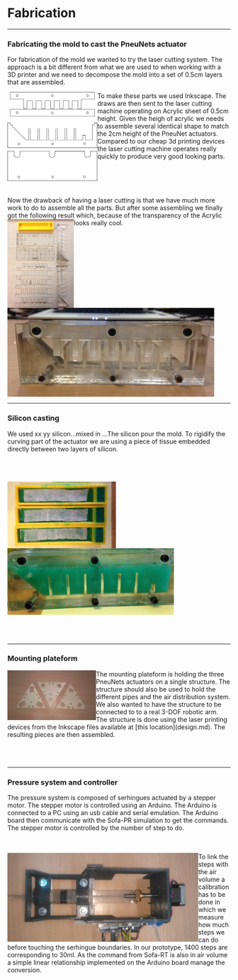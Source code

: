 Fabrication
==================

---
### Fabricating the mold to cast the PneuNets actuator
For fabrication of the mold we wanted to try the laser cutting system. The approach is a bit different from what we are used to when working with a 3D printer and we need to decompose the mold into a set of 0.5cm layers that are assembled. 

<img src="../images/mold_all_sketches.png" align="left" height="200"/>
To make these parts we used Inkscape. The draws are then sent to the laser cutting machine operating on Acrylic sheet of 0.5cm height. Given the heigh of acrylic we needs to assemble several identical shape to match the 2cm height of the PneuNet actuators. Compared to our cheap 3d printing devices the laser cutting machine operates really quickly to produce very good looking parts.  
<br/><br/><br/><br/><br/>

Now the drawback of having a laser cutting is that we have much more work to do to assemble all the parts. But after some assembling we finally got the following result which, because of the transparency of the Acrylic looks really cool.
<img src="../images/mold_all.jpeg" align="left" height="200"/>
<img src="../images/mold4.jpeg" align="middle" height="200" />

---

### Silicon casting
We used xx yy silicon...mixed in ...The silicon pour the mold. To rigidify the curving part of the actuator we are using a piece of tissue embedded directly between two layers of silicon. <br><br><br><br>

<img src="../images/casting3.jpeg" align="left" height="150" />
<img src="../images/casting2.jpeg" align="middle" height="150" />
<br>
<br>
<br>
<br>

---  

### Mounting plateform

<img src="../images/fab1.jpg" align="left" width="200" /> 
The mounting plateform is holding the three PneuNets actuators on a single structure. The structure should also be used to hold the different pipes and the air distribution system. We also wanted to have the structure to be connected to to a real 3-DOF robotic arm. The structure is done using the laser printing devices from the Inkscape files available at [this location](design.md). The resulting pieces are then assembled. 
<br>
<br>
<br>
<br>

---


### Pressure system and controller

The pressure system is composed of serhingues actuated by a stepper motor. 
The stepper motor is controlled using an Arduino. The Arduino is connected to a PC using an usb cable and serial emulation. 
The Arduino board then communicate with the Sofa-PR simulation to get the commands. The stepper motor is controlled by the number of step to do. <br><br><br>

<img src="../images/fab2.jpg" align="left" height="200" /> 


To link the steps with the air volume a calibration has to be done in which we measure how much steps we can do before touching the serhingue boundaries. In our prototype, 1400 steps are corresponding to 30ml. As the command from Sofa-RT is also in air volume a simple linear relationship implemented on the Arduino board manage the conversion. 

